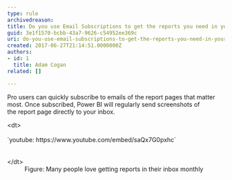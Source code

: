 ```yaml
---
type: rule
archivedreason: 
title: Do you use Email Subscriptions to get the reports you need in your inbox?
guid: 3e1f1570-bcbb-43a7-9626-c54952ee369c
uri: do-you-use-email-subscriptions-to-get-the-reports-you-need-in-your-inbox
created: 2017-06-27T21:14:51.0000000Z
authors:
- id: 1
  title: Adam Cogan
related: []

---
```


Pro users can quickly subscribe to emails of the report pages that matter most. Once subscribed, Power BI will regularly send screenshots of the report page directly to your inbox.

<!--endintro-->
<dl class="image">&lt;dt&gt;<div class="ms-rtestate-read ms-rte-embedcode ms-rte-embedil ms-rtestate-notify"> 
         <br>`youtube: https&#58;//www.youtube.com/embed/saQx7G0pxhc`<br>&#160;</div><br>&lt;/dt&gt;<dd>Figure&#58; Many people love getting reports in their inbox monthly<br></dd></dl>
